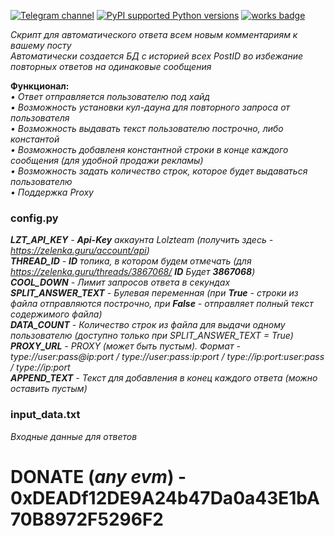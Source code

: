 [![Telegram channel](https://img.shields.io/endpoint?url=https://runkit.io/damiankrawczyk/telegram-badge/branches/master?url=https://t.me/n4z4v0d)](https://t.me/n4z4v0d)
[![PyPI supported Python versions](https://img.shields.io/pypi/pyversions/better-automation.svg)](https://www.python.org/downloads/release/python-3116/)
[![works badge](https://cdn.jsdelivr.net/gh/nikku/works-on-my-machine@v0.2.0/badge.svg)](https://github.com/nikku/works-on-my-machine)  

_Скрипт для автоматического ответа всем новым комментариям к вашему посту_  
_Автоматически создается БД с историей всех PostID во избежание повторных ответов на одинаковые сообщения_

**Функционал:**  
_• Ответ отправляется пользователю под хайд  
• Возможность установки кул-дауна для повторного запроса от пользователя  
• Возможность выдавать текст пользователю построчно, либо константой  
• Возможность добавленя константной строки в конце каждого сообщения (для удобной продажи рекламы)  
• Возможность задать количество строк, которое будет выдаваться пользователю  
• Поддержка Proxy_  

### config.py  
_**LZT_API_KEY** - **Api-Key** аккаунта Lolzteam (получить здесь - https://zelenka.guru/account/api)  
**THREAD_ID** - **ID** топика, в котором будем отмечать (для https://zelenka.guru/threads/3867068/ **ID** Будет **3867068**)  
**COOL_DOWN** - Лимит запросов ответа в секундах  
**SPLIT_ANSWER_TEXT** - Булевая переменная (при **True** - строки из файла отправляются построчно, при **False** - отправляет полный текст содержимого файла)  
**DATA_COUNT** - Количество строк из файла для выдачи одному пользователю (доступно только при SPLIT_ANSWER_TEXT = True)  
**PROXY_URL** - PROXY (может быть пустым). Формат - type://user:pass@ip:port / type://user:pass:ip:port / type://ip:port:user:pass / type://ip:port   
**APPEND_TEXT** - Текст для добавления в конец каждого ответа (можно оставить пустым)_

### input_data.txt
_Входные данные для ответов_

# DONATE (_any evm_) - 0xDEADf12DE9A24b47Da0a43E1bA70B8972F5296F2
